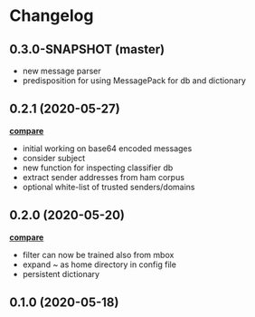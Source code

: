 # Changelog

## 0.3.0-SNAPSHOT (master)

- new message parser
- predisposition for using MessagePack for db and dictionary

## 0.2.1 (2020-05-27)

**[compare](https://github.com/saidone75/talispam/compare/v0.2.0...v0.2.1)**

- initial working on base64 encoded messages
- consider subject
- new function for inspecting classifier db
- extract sender addresses from ham corpus
- optional white-list of trusted senders/domains

## 0.2.0 (2020-05-20)

**[compare](https://github.com/saidone75/talispam/compare/v0.1.0...v0.2.0)**

- filter can now be trained also from mbox
- expand ~ as home directory in config file
- persistent dictionary

## 0.1.0 (2020-05-18)
